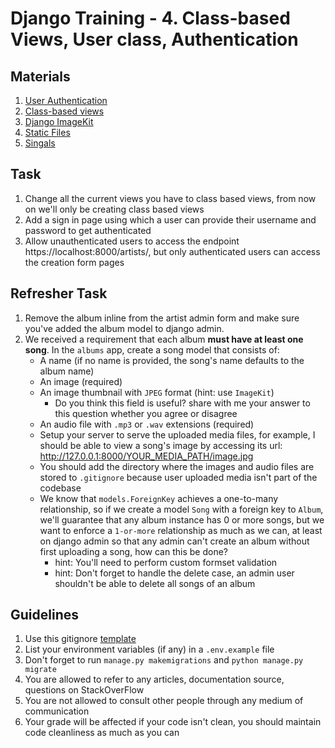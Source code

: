 # Django Training - 4. Class-based Views, User class, Authentication

## Materials

1. [User Authentication](https://docs.djangoproject.com/en/4.0/topics/auth/)
2. [Class-based views](https://docs.djangoproject.com/en/4.0/topics/class-based-views/)
3. [Django ImageKit](https://django-imagekit.readthedocs.io/en/latest/)
4. [Static Files](https://docs.djangoproject.com/en/4.0/howto/static-files/)
5. [Singals](https://docs.djangoproject.com/en/4.0/topics/signals/)

## Task

1. Change all the current views you have to class based views, from now on we'll only be creating class based views
2. Add a sign in page using which a user can provide their username and password to get authenticated
3. Allow unauthenticated users to access the endpoint https://localhost:8000/artists/, but only authenticated users can access the creation form pages

## Refresher Task

1. Remove the album inline from the artist admin form and make sure you've added the album model to django admin.
2. We received a requirement that each album **must have at least one song**. In the `albums` app, create a song model that consists of:
   - A name (if no name is provided, the song's name defaults to the album name)
   - An image (required)
   - An image thumbnail with `JPEG` format (hint: use `ImageKit`)
     - Do you think this field is useful? share with me your answer to this question whether you agree or disagree
   - An audio file with `.mp3` or `.wav` extensions (required)
   - Setup your server to serve the uploaded media files, for example, I should be able to view a song's image by accessing its url: http://127.0.0.1:8000/YOUR_MEDIA_PATH/image.jpg
   - You should add the directory where the images and audio files are stored to `.gitignore` because user uploaded media isn't part of the codebase
   - We know that `models.ForeignKey` achieves a one-to-many relationship, so if we create a model `Song` with a foreign key to `Album`, we'll guarantee that any album instance has 0 or more songs, but we want to enforce a `1-or-more` relationship as much as we can, at least on django admin so that any admin can't create an album without first uploading a song, how can this be done?
     - hint: You'll need to perform custom formset validation
     - hint: Don't forget to handle the delete case, an admin user shouldn't be able to delete all songs of an album

## Guidelines

1. Use this gitignore [template](https://raw.githubusercontent.com/github/gitignore/master/Python.gitignore)
2. List your environment variables (if any) in a `.env.example` file
3. Don't forget to run `manage.py makemigrations` and `python manage.py migrate`
4. You are allowed to refer to any articles, documentation source, questions on StackOverFlow
5. You are not allowed to consult other people through any medium of communication
6. Your grade will be affected if your code isn't clean, you should maintain code cleanliness as much as you can

